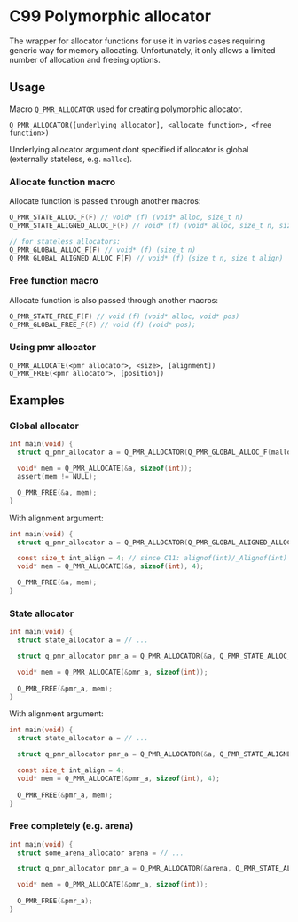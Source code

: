 # C99 Polymorphic allocator
The wrapper for allocator functions for use it in varios cases requiring generic way for memory allocating.
Unfortunately, it only allows a limited number of allocation and freeing options.

## Usage
Macro `Q_PMR_ALLOCATOR` used for creating polymorphic allocator.
```
Q_PMR_ALLOCATOR([underlying allocator], <allocate function>, <free function>)
```
Underlying allocator argument dont specified if allocator is global (externally stateless, e.g. `malloc`).

### Allocate function macro
Allocate function is passed through another macros:
```c
Q_PMR_STATE_ALLOC_F(F) // void* (f) (void* alloc, size_t n)
Q_PMR_STATE_ALIGNED_ALLOC_F(F) // void* (f) (void* alloc, size_t n, size_t align);

// for stateless allocators:
Q_PMR_GLOBAL_ALLOC_F(F) // void* (f) (size_t n)
Q_PMR_GLOBAL_ALIGNED_ALLOC_F(F) // void* (f) (size_t n, size_t align)
```
### Free function macro
Allocate function is also passed through another macros:
```c
Q_PMR_STATE_FREE_F(F) // void (f) (void* alloc, void* pos)
Q_PMR_GLOBAL_FREE_F(F) // void (f) (void* pos);
```

### Using pmr allocator
```
Q_PMR_ALLOCATE(<pmr allocator>, <size>, [alignment])
Q_PMR_FREE(<pmr allocator>, [position])
```

## Examples
### Global allocator
```c
int main(void) {
  struct q_pmr_allocator a = Q_PMR_ALLOCATOR(Q_PMR_GLOBAL_ALLOC_F(malloc), Q_PMR_GLOBAL_FREE_F(free));

  void* mem = Q_PMR_ALLOCATE(&a, sizeof(int));
  assert(mem != NULL);

  Q_PMR_FREE(&a, mem);
}
```
With alignment argument:
```c
int main(void) {
  struct q_pmr_allocator a = Q_PMR_ALLOCATOR(Q_PMR_GLOBAL_ALIGNED_ALLOC_F(local_alloc), Q_PMR_GLOBAL_FREE_F(local_free));

  const size_t int_align = 4; // since C11: alignof(int)/_Alignof(int)
  void* mem = Q_PMR_ALLOCATE(&a, sizeof(int), 4);

  Q_PMR_FREE(&a, mem);
}
```
### State allocator
```c
int main(void) {
  struct state_allocator a = // ...

  struct q_pmr_allocator pmr_a = Q_PMR_ALLOCATOR(&a, Q_PMR_STATE_ALLOC_F(state_allocator_allocate), Q_PMR_STATE_FREE_F(state_allocator_free));

  void* mem = Q_PMR_ALLOCATE(&pmr_a, sizeof(int));
  
  Q_PMR_FREE(&pmr_a, mem);
}
```
With alignment argument:
```c
int main(void) {
  struct state_allocator a = // ...

  struct q_pmr_allocator pmr_a = Q_PMR_ALLOCATOR(&a, Q_PMR_STATE_ALIGNED_ALLOC_F(state_allocator_allocate_aligned), Q_PMR_STATE_FREE_F(state_allocator_free));

  const size_t int_align = 4;
  void* mem = Q_PMR_ALLOCATE(&pmr_a, sizeof(int), 4);
  
  Q_PMR_FREE(&pmr_a, mem);
}
```
### Free completely (e.g. arena)
```c
int main(void) {
  struct some_arena_allocator arena = // ...

  struct q_pmr_allocator pmr_a = Q_PMR_ALLOCATOR(&arena, Q_PMR_STATE_ALLOC_F(some_arena_allocator_allocate), Q_PMR_GLOBAL_FREE_F(some_arena_allocator_free_all));

  void* mem = Q_PMR_ALLOCATE(&pmr_a, sizeof(int));
  
  Q_PMR_FREE(&pmr_a);
}
```